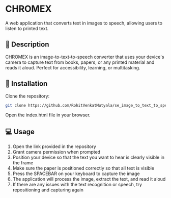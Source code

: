 # CHROMEX

A web application that converts text in images to speech, allowing users to listen to printed text.

## 📝 Description

CHROMEX is an image-to-text-to-speech converter that uses your device's camera to capture text from books, papers, or any printed material and reads it aloud. Perfect for accessibility, learning, or multitasking.


## 🚀 Installation

Clone the repository:
```bash
git clone https://github.com/RohitVenkatMutyala/se_image_to_text_to_speech-convertor
```
Open the index.html file in your browser.


## 💻 Usage

1. Open the link provided in the repository
2. Grant camera permission when prompted
3. Position your device so that the text you want to hear is clearly visible in the frame
4. Make sure the paper is positioned correctly so that all text is visible
5. Press the SPACEBAR on your keyboard to capture the image
6. The application will process the image, extract the text, and read it aloud
7. If there are any issues with the text recognition or speech, try repositioning and capturing again


